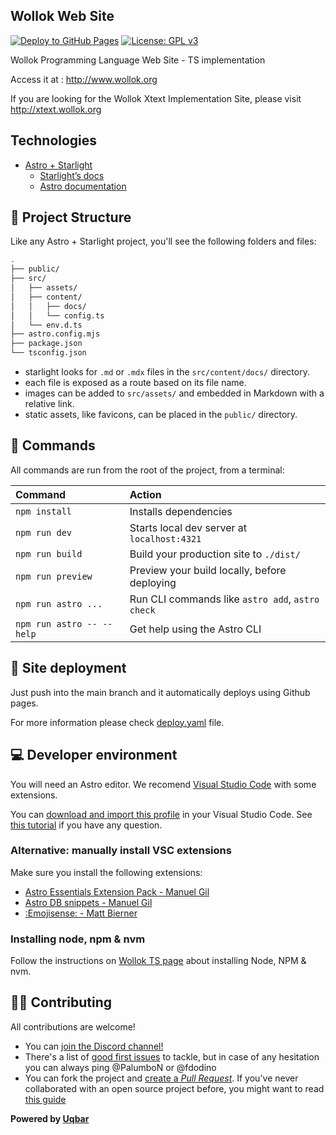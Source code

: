 
## Wollok Web Site

[![Deploy to GitHub Pages](https://github.com/uqbar-project/website-wollok-ts/actions/workflows/deploy.yaml/badge.svg)](https://github.com/uqbar-project/website-wollok-ts/actions/workflows/deploy.yaml) [![License: GPL v3](https://img.shields.io/badge/License-GPLv3-blue.svg)](https://www.gnu.org/licenses/gpl-3.0)

Wollok Programming Language Web Site - TS implementation

Access it at : http://www.wollok.org

If you are looking for the Wollok Xtext Implementation Site, please visit http://xtext.wollok.org

## Technologies

- [Astro + Starlight](https://starlight.astro.build)
  - [Starlight’s docs](https://starlight.astro.build/)
  - [Astro documentation](https://docs.astro.build)

## 🚀 Project Structure

Like any Astro + Starlight project, you'll see the following folders and files:

```bash
.
├── public/
├── src/
│   ├── assets/
│   ├── content/
│   │   ├── docs/
│   │   └── config.ts
│   └── env.d.ts
├── astro.config.mjs
├── package.json
└── tsconfig.json
```

- starlight looks for `.md` or `.mdx` files in the `src/content/docs/` directory.
- each file is exposed as a route based on its file name.
- images can be added to `src/assets/` and embedded in Markdown with a relative link.
- static assets, like favicons, can be placed in the `public/` directory.

## 🧞 Commands

All commands are run from the root of the project, from a terminal:

| Command                   | Action                                           |
| :------------------------ | :----------------------------------------------- |
| `npm install`             | Installs dependencies                            |
| `npm run dev`             | Starts local dev server at `localhost:4321`      |
| `npm run build`           | Build your production site to `./dist/`          |
| `npm run preview`         | Preview your build locally, before deploying     |
| `npm run astro ...`       | Run CLI commands like `astro add`, `astro check` |
| `npm run astro -- --help` | Get help using the Astro CLI                     |

## 🚀 Site deployment

Just push into the main branch and it automatically deploys using Github pages.

For more information please check [deploy.yaml](./.github/workflows/deploy.yaml) file.

## 💻 Developer environment

You will need an Astro editor. We recomend [Visual Studio Code](https://code.visualstudio.com/) with some extensions.

You can [download and import this profile](./Astro%20-Base.code-profile) in your Visual Studio Code. See [this tutorial](youtube.com/watch?v=QjvvqR9KyVo) if you have any question.

### Alternative: manually install VSC extensions

Make sure you install the following extensions:

- [Astro Essentials Extension Pack - Manuel Gil](https://marketplace.visualstudio.com/items?itemName=imgildev.vscode-astro-pack)
- [Astro DB snippets - Manuel Gil](https://marketplace.visualstudio.com/items?itemName=SheltonLouis.astro-snippets)
- [:Emojisense: - Matt Bierner](https://marketplace.visualstudio.com/items?itemName=bierner.emojisense)

### Installing node, npm & nvm

Follow the instructions on [Wollok TS page](https://uqbar-project.github.io/wollok-ts/pages/How-To-Contribute/Developer-environment.html) about installing Node, NPM & nvm.

## 👩‍💻 Contributing

All contributions are welcome!

- You can [join the Discord channel!](https://discord.gg/ZstgCPKEaa)
- There's a list of [good first issues](https://github.com/uqbar-project/website-wollok-ts/issues?q=is%3Aissue+is%3Aopen+label%3A%22good+first+issue%22) to tackle, but in case of any hesitation you can always ping @PalumboN or @fdodino
- You can fork the project and [create a *Pull Request*](https://help.github.com/articles/creating-a-pull-request-from-a-fork/). If you've never collaborated with an open source project before, you might want to read [this guide](https://akrabat.com/the-beginners-guide-to-contributing-to-a-github-project/)

__Powered by [Uqbar](https://uqbar.org/)__
